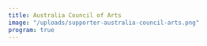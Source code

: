 ```yaml
---
title: Australia Council of Arts
image: "/uploads/supporter-australia-council-arts.png"
program: true
---
```


